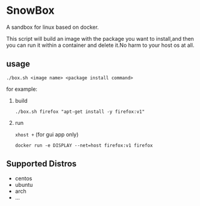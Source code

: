 # SnowBox
A sandbox for linux based on docker.

This script will build an image with the package you want to install,and then
you can run it within a container and delete it.No harm to your
host os at all.

## usage
`./box.sh <image name> <package install command>`

for example:

1. build

   `./box.sh firefox "apt-get install -y firefox:v1"`

2. run

    `xhost +` (for gui app only)

    `docker run -e DISPLAY --net=host firefox:v1 firefox`


## Supported Distros

- centos
- ubuntu
- arch
- ...

